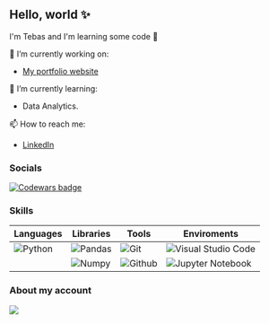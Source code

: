 <!--
**TebasMartinez/TebasMartinez** is a ✨ _special_ ✨ repository because its `README.md` (this file) appears on your GitHub profile.

Here are some ideas to get you started:

- 🔭 I’m currently working on ...
- 🌱 I’m currently learning ...
- 👯 I’m looking to collaborate on ...
- 🤔 I’m looking for help with ...
- 💬 Ask me about ...
- 📫 How to reach me: ...
- 😄 Pronouns: ...
- ⚡ Fun fact: ...
-->

## Hello, world ✨
I'm Tebas and I'm learning some code 👀

🔭 I’m currently working on:
- [My portfolio website](https://github.com/TebasMartinez/portfolio_website)


🌱 I’m currently learning:
- Data Analytics.


📫 How to reach me:
- [LinkedIn](https://www.linkedin.com/in/tebasmartinez/)

### Socials

[![Codewars badge](https://codewars.com/users/TebasMartinez/badges/micro)](https://www.codewars.com/users/TebasMartinez)

### Skills

| Languages | Libraries | Tools | Enviroments |
|-----------|-----------|-------|-------------|
|![Python](https://img.shields.io/badge/python-black?style=for-the-badge&logo=python)|![Pandas](https://img.shields.io/badge/pandas-black?style=for-the-badge&logo=pandas)|![Git](https://img.shields.io/badge/git-black?style=for-the-badge&logo=git)|![Visual Studio Code](https://img.shields.io/badge/Visual%20Studio%20Code-black?style=for-the-badge&logo=visual-studio-code)|
|           |![Numpy](https://img.shields.io/badge/numpy-black?style=for-the-badge&logo=numpy)|![Github](https://img.shields.io/badge/github-black?style=for-the-badge&logo=github)|![Jupyter Notebook](https://img.shields.io/badge/Jupyter%20Notebook-black?style=for-the-badge&logo=jupyter)|

### About my account

<img align="center" src="https://github-readme-stats.vercel.app/api/top-langs/?username=TebasMartinez&layout=compact&theme=dark" width="auto"></img>
